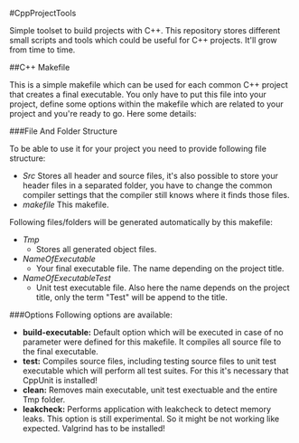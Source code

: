 #CppProjectTools

Simple toolset to build projects with C++. This repository stores different small scripts and tools which
could be useful for C++ projects. It'll grow from time to time.

##C++ Makefile

This is a simple makefile which can be used for each common C++ project that creates a final executable.
You only have to put this file into your project, define some options within the makefile which are related
to your project and you're ready to go. Here some details:

###File And Folder Structure

To be able to use it for your project you need to provide following file structure:
* *Src* Stores all header and source files, it's also possible to store your header files in a separated folder, you have to change the common compiler settings that the compiler still knows where it finds those files.
* *makefile* This makefile.

Following files/folders will be generated automatically by this makefile:

* *Tmp*
	* Stores all generated object files.
* *NameOfExecutable*
	* Your final executable file. The name depending on the project title.
* *NameOfExecutableTest*
	* Unit test executable file. Also here the name depends on the project title, only the term "Test" will be append to the title.
                           
###Options
Following options are available:
* **build-executable:** Default option which will be executed in case of no parameter were defined for this makefile. It compiles all source file to the final executable.
* **test:** Compiles source files, including testing source files to unit test executable which will perform all test suites. For this it's necessary that CppUnit is installed!
* **clean:** Removes main executable, unit test exectuable and the entire Tmp folder.
* **leakcheck:** Performs application with leakcheck to detect memory leaks. This option is still experimental. So it might be not working like expected. Valgrind has to be installed!